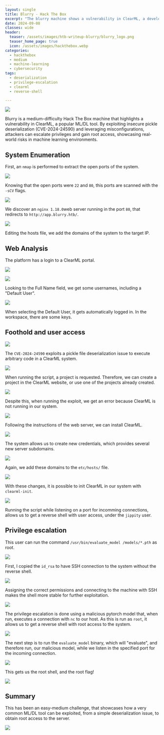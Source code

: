 ```yaml
---
layout: single
title: Blurry - Hack The Box
excerpt: "The blurry machine shows a vulnerability in ClearML, a development suite for ML/DL. It is classified with a medium difficulty."
date: 2024-09-08
classes: wide
header:
  teaser: /assets/images/htb-writeup-blurry/blurry_logo.png
  teaser_home_page: true
  icon: /assets/images/hackthebox.webp
categories:
  - hackthebox
  - medium
  - machine-learning
  - cybersecurity
tags:  
  - deserialization
  - privilege-escalation
  - clearml
  - reverse-shell

---
```


![](/assets/images/htb-writeup-blurry/blurry_logo.png)

Blurry is a medium-difficulty Hack The Box machine that highlights a vulnerability in ClearML, a popular ML/DL tool. By exploiting insecure pickle deserialization (CVE-2024-24590) and leveraging misconfigurations, attackers can escalate privileges and gain root access, showcasing real-world risks in machine learning environments.

## System Enumeration

First, an `nmap` is performed to extract the open ports of the system.

![](/assets/images/htb-writeup-blurry/blurry1.png)

Knowing that the open ports were `22` and `80`, this ports are scanned with the `-sCV` flags.

![](/assets/images/htb-writeup-blurry/blurry2.png)

We discover an `nginx 1.18.0`web server running in the port `80`, that redirects to `http://app.blurry.htb/`.

![](/assets/images/htb-writeup-blurry/blurry3.png)

Editing the hosts file, we add the domains of the system to the target IP.

## Web Analysis

The platform has a login to a ClearML portal.

![](/assets/images/htb-writeup-blurry/blurry4.png)

![](/assets/images/htb-writeup-blurry/blurry5.png)

Looking to the Full Name field, we get some usernames, including a "Default User".

![](/assets/images/htb-writeup-blurry/blurry6.png)

When selecting the Default User, it gets automatically logged in. In the workspace, there are some keys.

## Foothold and user access

![](/assets/images/htb-writeup-blurry/blurry7.png)

The `CVE-2024-24590` exploits a pickle file deserialization issue to execute arbitrary code in a ClearML system.

![](/assets/images/htb-writeup-blurry/blurry8.png)

When running the script, a project is requested. Therefore, we can create a project in the ClearML website, or use one of the projects already created.

![](/assets/images/htb-writeup-blurry/blurry9.png)

Despite this, when running the exploit, we get an error because ClearML is not running in our system.

![](/assets/images/htb-writeup-blurry/blurry10.png)

Following the instructions of the web server, we can install ClearML.

![](/assets/images/htb-writeup-blurry/blurry11.png)

The system allows us to create new credentials, which provides several new server subdomains.

![](/assets/images/htb-writeup-blurry/blurry12.png)

Again, we add these domains to the `etc/hosts/` file.

![](/assets/images/htb-writeup-blurry/blurry13.png)

With these changes, it is possible to init ClearML in our system with `clearml-init`.

![](/assets/images/htb-writeup-blurry/blurry14.png)

Running the script while listening on a port for incomming connections, allows us to get a reverse shell with user access, under the `jippity` user.

## Privilege escalation

This user can run the command `/usr/bin/evaluate_model /models/*.pth` as root.

![](/assets/images/htb-writeup-blurry/blurry15.png)

First, I copied the `id_rsa` to have SSH connection to the system without the reverse shell.

![](/assets/images/htb-writeup-blurry/blurry16.png)

Assigning the correct permissions and connecting to the machine with SSH makes the shell more stable for further exploitation.

![](/assets/images/htb-writeup-blurry/blurry17.png)

The privilege escalation is done using a malicious pytorch model that, when run, executes a connection with `nc` to our host. As this is run as `root`, it allows us to get a reverse shell with root access to the system. 

![](/assets/images/htb-writeup-blurry/blurry18.png)

The next step is to run the `evaluate_model` binary, which will "evaluate", and therefore run, our malicious model, while we listen in the specified port for the incoming connection.

![](/assets/images/htb-writeup-blurry/blurry19.png)

This gets us the root shell, and the root flag!

![](/assets/images/htb-writeup-blurry/blurry20.png)

## Summary

This has been an easy-medium challenge, that showcases how a very common ML/DL tool can be exploited, from a simple deserialization issue, to obtain root access to the server.

![](/assets/images/htb-writeup-blurry/blurry21.png)